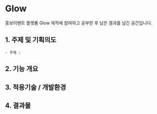 # Glow
홍보이벤트 플랫폼 Glow 제작에 참여하고 공부한 후 남은 결과를 남긴 공간입니다.
## 1. 주제 및 기획의도
```
- 주제 : 
```
## 2. 기능 개요
## 3. 적용기술 / 개발환경
## 4. 결과물
